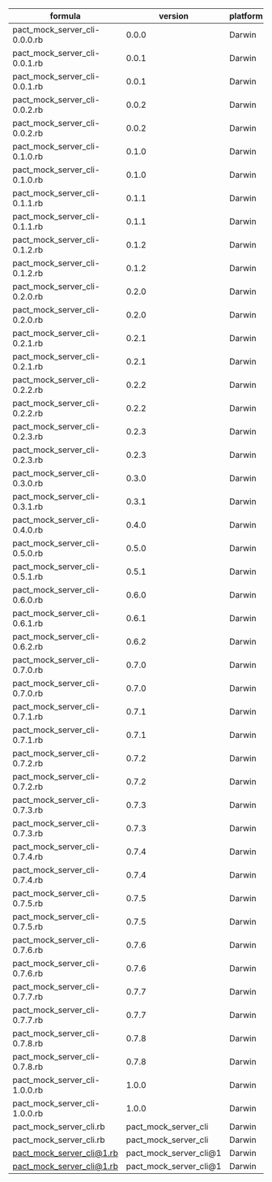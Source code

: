 | formula | version | platform | arch | result |
| ------- | ------- | -------- | ---- | ------ |
| pact_mock_server_cli-0.0.0.rb | 0.0.0 | Darwin | x86_64 | 🕵️ |\n
| pact_mock_server_cli-0.0.1.rb | 0.0.1 | Darwin | x86_64 | ✅ |\n
| pact_mock_server_cli-0.0.1.rb | 0.0.1 | Darwin | x86_64 | ❌ |\n
| pact_mock_server_cli-0.0.2.rb | 0.0.2 | Darwin | x86_64 | ✅ |\n
| pact_mock_server_cli-0.0.2.rb | 0.0.2 | Darwin | x86_64 | ❌ |\n
| pact_mock_server_cli-0.1.0.rb | 0.1.0 | Darwin | x86_64 | ✅ |\n
| pact_mock_server_cli-0.1.0.rb | 0.1.0 | Darwin | x86_64 | ❌ |\n
| pact_mock_server_cli-0.1.1.rb | 0.1.1 | Darwin | x86_64 | ✅ |\n
| pact_mock_server_cli-0.1.1.rb | 0.1.1 | Darwin | x86_64 | ❌ |\n
| pact_mock_server_cli-0.1.2.rb | 0.1.2 | Darwin | x86_64 | ✅ |\n
| pact_mock_server_cli-0.1.2.rb | 0.1.2 | Darwin | x86_64 | ❌ |\n
| pact_mock_server_cli-0.2.0.rb | 0.2.0 | Darwin | x86_64 | ✅ |\n
| pact_mock_server_cli-0.2.0.rb | 0.2.0 | Darwin | x86_64 | ❌ |\n
| pact_mock_server_cli-0.2.1.rb | 0.2.1 | Darwin | x86_64 | ✅ |\n
| pact_mock_server_cli-0.2.1.rb | 0.2.1 | Darwin | x86_64 | ❌ |\n
| pact_mock_server_cli-0.2.2.rb | 0.2.2 | Darwin | x86_64 | ✅ |\n
| pact_mock_server_cli-0.2.2.rb | 0.2.2 | Darwin | x86_64 | ❌ |\n
| pact_mock_server_cli-0.2.3.rb | 0.2.3 | Darwin | x86_64 | ✅ |\n
| pact_mock_server_cli-0.2.3.rb | 0.2.3 | Darwin | x86_64 | ❌ |\n
| pact_mock_server_cli-0.3.0.rb | 0.3.0 | Darwin | x86_64 | 🕵️ |\n
| pact_mock_server_cli-0.3.1.rb | 0.3.1 | Darwin | x86_64 | 🕵️ |\n
| pact_mock_server_cli-0.4.0.rb | 0.4.0 | Darwin | x86_64 | 🕵️ |\n
| pact_mock_server_cli-0.5.0.rb | 0.5.0 | Darwin | x86_64 | 🕵️ |\n
| pact_mock_server_cli-0.5.1.rb | 0.5.1 | Darwin | x86_64 | 🕵️ |\n
| pact_mock_server_cli-0.6.0.rb | 0.6.0 | Darwin | x86_64 | 🕵️ |\n
| pact_mock_server_cli-0.6.1.rb | 0.6.1 | Darwin | x86_64 | 🕵️ |\n
| pact_mock_server_cli-0.6.2.rb | 0.6.2 | Darwin | x86_64 | 🕵️ |\n
| pact_mock_server_cli-0.7.0.rb | 0.7.0 | Darwin | x86_64 | ✅ |\n
| pact_mock_server_cli-0.7.0.rb | 0.7.0 | Darwin | x86_64 | ❌ |\n
| pact_mock_server_cli-0.7.1.rb | 0.7.1 | Darwin | x86_64 | ✅ |\n
| pact_mock_server_cli-0.7.1.rb | 0.7.1 | Darwin | x86_64 | ❌ |\n
| pact_mock_server_cli-0.7.2.rb | 0.7.2 | Darwin | x86_64 | ✅ |\n
| pact_mock_server_cli-0.7.2.rb | 0.7.2 | Darwin | x86_64 | ❌ |\n
| pact_mock_server_cli-0.7.3.rb | 0.7.3 | Darwin | x86_64 | ✅ |\n
| pact_mock_server_cli-0.7.3.rb | 0.7.3 | Darwin | x86_64 | ❌ |\n
| pact_mock_server_cli-0.7.4.rb | 0.7.4 | Darwin | x86_64 | ✅ |\n
| pact_mock_server_cli-0.7.4.rb | 0.7.4 | Darwin | x86_64 | ❌ |\n
| pact_mock_server_cli-0.7.5.rb | 0.7.5 | Darwin | x86_64 | ✅ |\n
| pact_mock_server_cli-0.7.5.rb | 0.7.5 | Darwin | x86_64 | ❌ |\n
| pact_mock_server_cli-0.7.6.rb | 0.7.6 | Darwin | x86_64 | ✅ |\n
| pact_mock_server_cli-0.7.6.rb | 0.7.6 | Darwin | x86_64 | ❌ |\n
| pact_mock_server_cli-0.7.7.rb | 0.7.7 | Darwin | x86_64 | ✅ |\n
| pact_mock_server_cli-0.7.7.rb | 0.7.7 | Darwin | x86_64 | ❌ |\n
| pact_mock_server_cli-0.7.8.rb | 0.7.8 | Darwin | x86_64 | ✅ |\n
| pact_mock_server_cli-0.7.8.rb | 0.7.8 | Darwin | x86_64 | ❌ |\n
| pact_mock_server_cli-1.0.0.rb | 1.0.0 | Darwin | x86_64 | ✅ |\n
| pact_mock_server_cli-1.0.0.rb | 1.0.0 | Darwin | x86_64 | ❌ |\n
| pact_mock_server_cli.rb | pact_mock_server_cli | Darwin | x86_64 | ✅ |\n
| pact_mock_server_cli.rb | pact_mock_server_cli | Darwin | x86_64 | ❌ |\n
| pact_mock_server_cli@1.rb | pact_mock_server_cli@1 | Darwin | x86_64 | ✅ |\n
| pact_mock_server_cli@1.rb | pact_mock_server_cli@1 | Darwin | x86_64 | ❌ |\n
